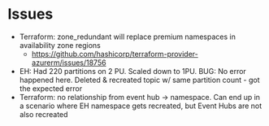 # Issues

* Terraform: zone_redundant will replace premium namespaces in availability zone regions
  * https://github.com/hashicorp/terraform-provider-azurerm/issues/18756
* EH: Had 220 partitions on 2 PU. Scaled down to 1PU. BUG: No error happened here. Deleted & recreated topic w/ same partition count - got the expected error
* Terraform: no relationship from event hub -> namespace. Can end up in a scenario where EH namespace gets recreated, but Event Hubs are not also recreated
